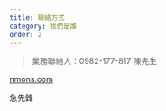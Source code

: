 ```yaml
---
title: 聯絡方式
category: 我們是誰
order: 2
---
```



> 業務聯絡人：0982-177-817 陳先生

[nmons.com](http://www.nmons.com/ibm/)

急先鋒